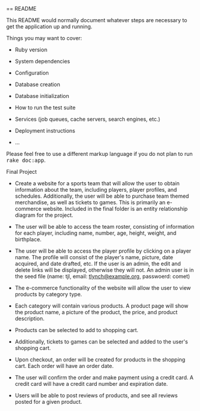 == README

This README would normally document whatever steps are necessary to get the
application up and running.

Things you may want to cover:

* Ruby version

* System dependencies

* Configuration

* Database creation

* Database initialization

* How to run the test suite

* Services (job queues, cache servers, search engines, etc.)

* Deployment instructions

* ...


Please feel free to use a different markup language if you do not plan to run
<tt>rake doc:app</tt>.

Final Project

* Create a website for a sports team that will allow the user to obtain information about the team,
  including players, player profiles, and schedules. Additionally, the user will be able to purchase
  team themed merchandise, as well as tickets to games. This is primarily an e-commerce website. Included
  in the final folder is an entity relationship diagram for the project.

* The user will be able to access the team roster, consisting of information for each player, including
	name, number, age, height, weight, and birthplace.

* The user will be able to access the player profile by clicking on a player name. The profile will
	consist of the player's name, picture, date acquired, and date drafted, etc.  If the user is an admin,
	the edit and delete links will be displayed, otherwise they will not. An admin user is in the seed file
	(name: tjl, email: tlynch@example.org, passwoerd: comet)

* The e-commerce functionality of the website will allow the user to view products by category type.

* Each category will contain various products. A product page will show the product name, a picture
	of the product, the price, and product description.

* Products can be selected to add to shopping cart.

* Additionally, tickets to games can be selected and added to the user's shopping cart.

* Upon checkout, an order will be created for products in the shopping cart. Each order will have
	an order date.

* The user will confirm the order and make payment using a credit card. A credit card will have
	a credit card number and expiration date.

* Users will be able to post reviews of products, and see all reviews posted for a given product.








